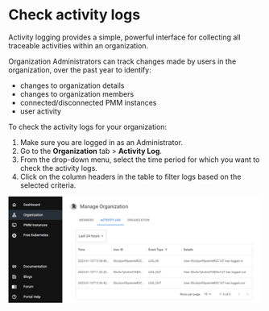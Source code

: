 # Check activity logs

Activity logging provides a simple, powerful interface for collecting all traceable activities within an organization.

Organization Administrators can track changes made by users in the organization, over the past year to identify:

- changes to organization details
- changes to organization members
- connected/disconnected PMM instances
- user activity

To check the activity logs for your organization:

1. Make sure you are logged in as an Administrator.
2. Go to the **Organization** tab > **Activity Log**.
3. From the drop-down menu, select the time period for which you want to check the activity logs.
4. Click on the column headers in the table  to filter logs based on the selected criteria.

![Activity Logging](images/activity_logging.png)